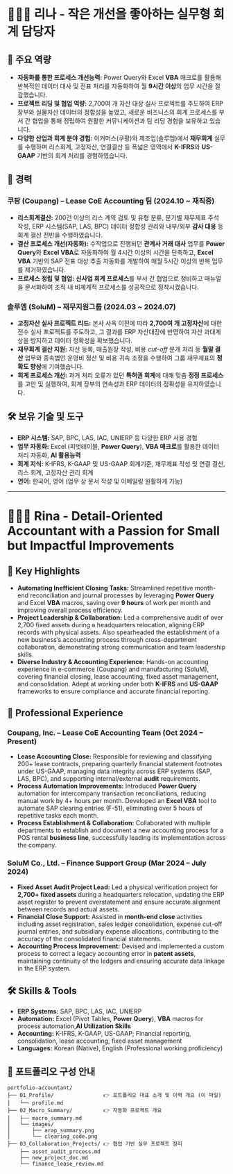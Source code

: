 # 👩🏻‍💼 리나 - 작은 개선을 좋아하는 실무형 회계 담당자

## 📌 주요 역량
- **자동화를 통한 프로세스 개선능력:** Power Query와 Excel **VBA** 매크로를 활용해 반복적인 데이터 대사 및 전표 처리를 자동화하여 월 **9시간 이상**의 업무 시간을 절감했습니다.
- **프로젝트 리딩 및 협업 역량:** 2,700여 개 자산 대상 실사 프로젝트를 주도하여 ERP 장부와 실물자산 데이터의 정합성을 높였고, 새로운 비즈니스의 회계 프로세스를 부서 간 협업을 통해 정립하여 원활한 커뮤니케이션과 팀 리딩 경험을 보유하고 있습니다.
- **다양한 산업과 회계 분야 경험:** 이커머스(쿠팡)와 제조업(솔루엠)에서 **재무회계** 실무를 수행하며 리스회계, 고정자산, 연결결산 등 폭넓은 영역에서 **K-IFRS**와 **US-GAAP** 기반의 회계 처리를 경험하였습니다.

## 💼 경력
### **쿠팡 (Coupang)** – Lease CoE Accounting 팀 (2024.10 ~ 재직중)
- **리스회계결산:** 200건 이상의 리스 계약 검토 및 유형 분류, 분기별 재무제표 주석 작성, ERP 시스템(SAP, LAS, BPC) 데이터 정합성 관리와 내부/외부 **감사 대응** 등 회계 결산 전반을 수행하였습니다.
- **결산 프로세스 개선(자동화):** 수작업으로 진행되던 **관계사 거래 대사** 업무를 **Power Query**와 **Excel VBA**로 자동화하여 월 4시간 이상의 시간을 단축하고, **Excel VBA** 기반의 SAP 전표 대상 추출 자동화를 개발하여 매월 5시간 이상의 반복 업무를 제거하였습니다.
- **프로세스 정립 및 협업:** **신사업 회계 프로세스**를 부서 간 협업으로 정비하고 매뉴얼을 문서화하여 조직 내 비체계적 프로세스를 성공적으로 정착시켰습니다.

### **솔루엠 (SoluM)** – 재무지원그룹 (2024.03 ~ 2024.07)
- **고정자산 실사 프로젝트 리드:** 본사 사옥 이전에 따라 **2,700여 개 고정자산**에 대한 전수 실사 프로젝트를 주도하고, 그 결과를 ERP 자산대장에 반영하여 자산 과대계상을 방지하고 데이터 정확성을 확보했습니다.
- **재무회계 결산 지원:** 자산 등록, 매출원장 작성, 비용 *cut-off* 분개 처리 등 **월말 결산** 업무와 종속법인 운영비 정산 및 비용 귀속 조정을 수행하여 그룹 재무제표의 **정확도 향상**에 기여했습니다.
- **회계 프로세스 개선:** 과거 처리 오류가 있던 **특허권 회계**에 대해 맞춤 **정정 프로세스**를 고안 및 실행하여, 회계 장부의 연속성과 ERP 데이터의 정확성을 유지하였습니다.

## 🛠 보유 기술 및 도구
- **ERP 시스템:** SAP, BPC, LAS, IAC, UNIERP 등 다양한 ERP 사용 경험
- **업무 자동화:** Excel (피벗테이블, **Power Query**), **VBA 매크로**를 활용한 데이터 처리 자동화, **AI 활용능력**
- **회계 지식:** K-IFRS, K-GAAP 및 US-GAAP 회계기준, 재무제표 작성 및 연결 결산, 리스 회계, 고정자산 관리 회계
- **언어:** 한국어, 영어 (업무 상 문서 작성 및 이메일링 원활하게 가능)

---

# 👩🏻‍💼 Rina - Detail-Oriented Accountant with a Passion for Small but Impactful Improvements

## 📌 Key Highlights
- **Automating Inefficient Closing Tasks:** Streamlined repetitive month-end reconciliation and journal processes by leveraging **Power Query** and Excel **VBA** macros, saving over **9 hours** of work per month and improving overall process efficiency.
- **Project Leadership & Collaboration:** Led a comprehensive audit of over 2,700 fixed assets during a headquarters relocation, aligning ERP records with physical assets. Also spearheaded the establishment of a new business’s accounting process through cross-department collaboration, demonstrating strong communication and team leadership skills.
- **Diverse Industry & Accounting Experience:** Hands-on accounting experience in e-commerce (Coupang) and manufacturing (SoluM), covering financial closing, lease accounting, fixed asset management, and consolidation. Adept at working under both **K-IFRS** and **US-GAAP** frameworks to ensure compliance and accurate financial reporting.

## 💼 Professional Experience
### **Coupang, Inc.** – Lease CoE Accounting Team (Oct 2024 – Present)
- **Lease Accounting Close:** Responsible for reviewing and classifying 200+ lease contracts, preparing quarterly financial statement footnotes under US-GAAP, managing data integrity across ERP systems (SAP, LAS, BPC), and supporting internal/external **audit** requirements.
- **Process Automation Improvements:** Introduced **Power Query** automation for intercompany transaction reconciliations, reducing manual work by 4+ hours per month. Developed an **Excel VBA** tool to automate SAP clearing entries (F-51), eliminating over 5 hours of repetitive tasks each month.
- **Process Establishment & Collaboration:** Collaborated with multiple departments to establish and document a new accounting process for a POS rental **business line**, successfully leading its implementation across the company.

### **SoluM Co., Ltd.** – Finance Support Group (Mar 2024 – July 2024)
- **Fixed Asset Audit Project Lead:** Led a physical verification project for **2,700+ fixed assets** during a headquarters relocation, updating the ERP asset register to prevent overstatement and ensure accurate alignment between records and actual assets.
- **Financial Close Support:** Assisted in **month-end close** activities including asset registration, sales ledger consolidation, expense cut-off journal entries, and subsidiary expense allocations, contributing to the accuracy of the consolidated financial statements.
- **Accounting Process Improvement:** Devised and implemented a custom process to correct a legacy accounting error in **patent assets**, maintaining continuity of the ledgers and ensuring accurate data linkage in the ERP system.

## 🛠 Skills & Tools
- **ERP Systems:** SAP, BPC, LAS, IAC, UNIERP
- **Automation:** Excel (Pivot Tables, **Power Query**), **VBA** macros for process automation,**AI Utilization Skills**
- **Accounting:** K-IFRS, K-GAAP, US-GAAP; Financial reporting, consolidation, lease accounting, fixed asset management
- **Languages:** Korean (Native), English (Professional working proficiency)

## 📂 포트폴리오 구성 안내

```
portfolio-accountant/
├── 01_Profile/                👉 포트폴리오 대표 소개 및 이력 개요 (이 파일)
│   └── profile.md
├── 02_Macro_Summary/          👉 자동화 프로젝트 개요
│   ├── macro_summary.md
│   └── images/
│       ├── arap_summary.png
│       └── clearing_code.png
├── 03_Collaboration_Projects/ 👉 협업 기반 실무 프로젝트 정리
    ├── asset_audit_process.md
    ├── new_project_doc.md
    └── finance_lease_review.md
```

